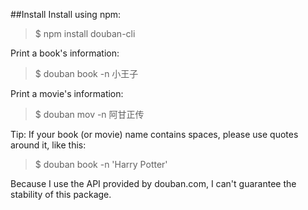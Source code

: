 ##Install
Install using npm:
> $ npm install douban-cli

Print a book's information:
> $ douban book -n 小王子

Print a movie's information:
> $ douban mov -n 阿甘正传

Tip: If your book (or movie) name contains spaces, please use quotes around it, like this:
> $ douban book -n 'Harry Potter'

Because I use the API provided by douban.com, I can't guarantee the stability of this package.
